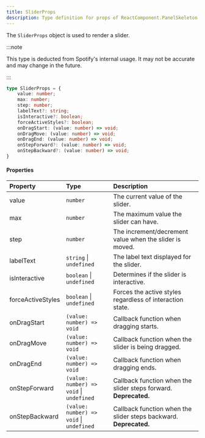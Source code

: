 ```yaml
---
title: SliderProps
description: Type definition for props of ReactComponent.PanelSkeleton.
---
```


The `SliderProps` object is used to render a slider.

:::note

This type is deducted from Spotify's internal usage. It may not be accurate and may change in the future.

:::

```ts
type SliderProps = {
    value: number;
    max: number;
    step: number;
    labelText?: string;
    isInteractive?: boolean;
    forceActiveStyles?: boolean;
    onDragStart: (value: number) => void;
    onDragMove: (value: number) => void;
    onDragEnd: (value: number) => void;
    onStepForward?: (value: number) => void;
    onStepBackward?: (value: number) => void;
}
```

#### Properties

| Property | Type | Description |
| :--- | :--- | :--- |
| value | `number` | The current value of the slider. |
| max | `number` | The maximum value the slider can have. |
| step | `number` | The increment/decrement value when the slider is moved. |
| labelText | `string` &#124; `undefined` | The label text displayed for the slider. |
| isInteractive | `boolean` &#124; `undefined` | Determines if the slider is interactive. |
| forceActiveStyles | `boolean` &#124; `undefined` | Forces the active styles regardless of interaction state. |
| onDragStart | `(value: number) => void` | Callback function when dragging starts. |
| onDragMove | `(value: number) => void` | Callback function when the slider is being dragged. |
| onDragEnd | `(value: number) => void` | Callback function when dragging ends. |
| onStepForward | `(value: number) => void` &#124; `undefined` | Callback function when the slider steps forward. **Deprecated.** |
| onStepBackward | `(value: number) => void` &#124; `undefined` | Callback function when the slider steps backward. **Deprecated.** |
